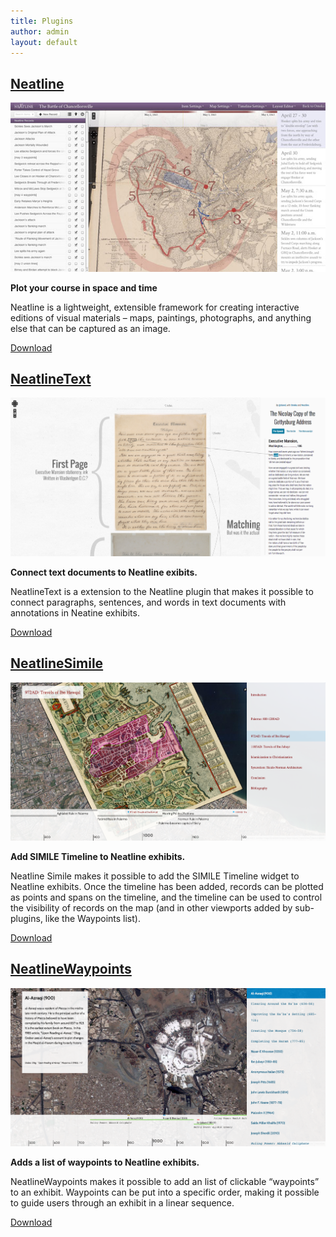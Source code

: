 ```yaml
---
title: Plugins
author: admin
layout: default
---
```

<div class="archive">
    <article class="plugins" >
        <h2>
            <a href="http://omeka.org/add-ons/plugins/neatline/">Neatline</a>
        </h2>
        <a href="http://hotchkiss.neatline.org/neatline-exhibits/show/battle-of-chancellorsville/fullscreen" class="plugin-screen">
                <img src="/wp-content/uploads/2012/01/neatline-small.jpg" alt="Neatline">
        </a>
        <div class="content">
            <p><strong>Plot your course in space and time</strong></p>
            <p>Neatline is a lightweight, extensible framework for creating interactive editions of visual materials – maps, paintings, photographs, and anything else that can be captured as an image.
            </p>
            <p><a href="http://omeka.org/add-ons/plugins/neatline/">Download</a></p>
        </div>
    </article>
    <article class="plugins" >
        <h2>
            <a href="http://omeka.org/add-ons/plugins/neatlinetext/">NeatlineText</a>
        </h2>
        <a href="http://neatline.dclure.org/neatline/show/gettysburg-address" class="plugin-screen">
                <img src="/wp-content/uploads/2014/plugins/neatline_text.png" alt="NeatlineText">
        </a>
        <div class="content">
            <p><strong>Connect text documents to Neatline exibits.</strong></p>
            <p>NeatlineText is a extension to the Neatline plugin that makes it possible to connect paragraphs, sentences, and words in text documents with annotations in Neatine exhibits.</p>
            <p><a href="http://omeka.org/add-ons/plugins/neatlinetext/">Download</a></p>
        </div>
    </article>
    <article class="plugins" >
        <h2>
            <a href="http://omeka.org/add-ons/plugins/neatlinesimile/">NeatlineSimile</a>
        </h2>
        <a href="http://ibnjubayr.neatline-uva.org/neatline/fullscreen/ibn-and-ibn-in-palermo" class="plugin-screen">
                <img src="/wp-content/uploads/2014/plugins/neatline_simile.png" alt="Neatline">
        </a>
        <div class="content">
            <p><strong>Add SIMILE Timeline to Neatline exhibits.</strong></p>
            <p>Neatline Simile makes it possible to add the SIMILE Timeline widget to Neatline exhibits. Once the timeline has been added, records can be plotted as points and spans on the timeline, and the timeline can be used to control the visibility of records on the map (and in other viewports added by sub-plugins, like the Waypoints list).</p>
            <p><a href="http://omeka.org/add-ons/plugins/neatlinesimile/">Download</a></p>
        </div>
    </article>
    <article class="plugins" >
        <h2>
            <a href="http://omeka.org/add-ons/plugins/neatlinewaypoints/">NeatlineWaypoints</a>
        </h2>
        <a href="http://ibnjubayr.neatline-uva.org/neatline/fullscreen/perspectives-on-the-haram" class="plugin-screen">
                <img src="/wp-content/uploads/2014/plugins/neatline_waypoints.png" alt="Neatline">
        </a>
        <div class="content">
            <p><strong>Adds a list of waypoints to Neatline exhibits.</strong></p>
            <p>NeatlineWaypoints makes it possible to add an list of clickable “waypoints” to an exhibit. Waypoints can be put into a specific order, making it possible to guide users through an exhibit in a linear sequence.</p>
            <p><a href="http://omeka.org/add-ons/plugins/neatlinewaypoints/">Download</a></p>
        </div>
    </article>
</div>
